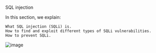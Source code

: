 SQL injection

In this section, we explain:

    What SQL injection (SQLi) is.
    How to find and exploit different types of SQLi vulnerabilities.
    How to prevent SQLi.

![image](https://github.com/gt0day/References/assets/83251831/ce063822-6b2b-4894-a367-246ca7ed93a6)

